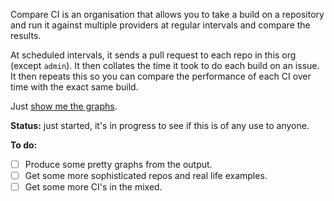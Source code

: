 Compare CI is an organisation that allows you to take a build on a repository and run it against multiple providers at regular intervals and compare the results.

At scheduled intervals, it sends a pull request to each repo in this org (except `admin`). It then collates the time it took to do each build on an issue. It then repeats this so you can compare the performance of each CI over time with the exact same build.

Just [show me the graphs](https://compare-ci.github.io/admin/).

**Status:** just started, it's in progress to see if this is of any use to anyone.

**To do:**
* [ ] Produce some pretty graphs from the output.
* [ ] Get some more sophisticated repos and real life examples.
* [ ] Get some more CI's in the mixed.
